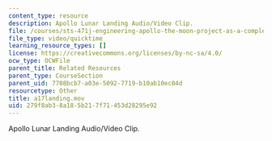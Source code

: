```yaml
---
content_type: resource
description: Apollo Lunar Landing Audio/Video Clip.
file: /courses/sts-471j-engineering-apollo-the-moon-project-as-a-complex-system-spring-2007/279f8ab38a185b217f71453d28295e92_a17landing.mov
file_type: video/quicktime
learning_resource_types: []
license: https://creativecommons.org/licenses/by-nc-sa/4.0/
ocw_type: OCWFile
parent_title: Related Resources
parent_type: CourseSection
parent_uid: 7708bcb7-a03e-5092-7719-b10ab10ec04d
resourcetype: Other
title: a17landing.mov
uid: 279f8ab3-8a18-5b21-7f71-453d28295e92
---
```

Apollo Lunar Landing Audio/Video Clip.